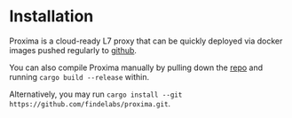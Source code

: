 # Installation

Proxima is a cloud-ready L7 proxy that can be quickly deployed via docker images pushed regularly to [github](https://github.com/findelabs/proxima).

You can also compile Proxima manually by pulling down the [repo](https://github.com/findelabs/proxima) and running `cargo build --release` within.

Alternatively, you may run `cargo install --git https://github.com/findelabs/proxima.git`.

